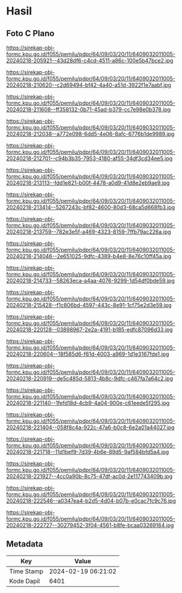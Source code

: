 # Hasil

## Foto C Plano

https://sirekap-obj-formc.kpu.go.id/f055/pemilu/pdpr/64/09/03/20/11/6409032011005-20240218-205921--43d28df6-c4cd-4511-a86c-100e5b47bce2.jpg

https://sirekap-obj-formc.kpu.go.id/f055/pemilu/pdpr/64/09/03/20/11/6409032011005-20240218-210620--c2d69494-bf42-4a40-a51d-3922f1e7aabf.jpg

https://sirekap-obj-formc.kpu.go.id/f055/pemilu/pdpr/64/09/03/20/11/6409032011005-20240218-211608--ff358132-0b71-45ad-b379-cc7e98e0b378.jpg

https://sirekap-obj-formc.kpu.go.id/f055/pemilu/pdpr/64/09/03/20/11/6409032011005-20240218-212038--a772e098-6dd5-4e06-8afc-6776b1de9989.jpg

https://sirekap-obj-formc.kpu.go.id/f055/pemilu/pdpr/64/09/03/20/11/6409032011005-20240218-212701--c94b3b35-7953-4180-af55-34df3cd34ee5.jpg

https://sirekap-obj-formc.kpu.go.id/f055/pemilu/pdpr/64/09/03/20/11/6409032011005-20240218-213113--fdd1e821-b00f-4478-a0d9-41d8e2eb9ae9.jpg

https://sirekap-obj-formc.kpu.go.id/f055/pemilu/pdpr/64/09/03/20/11/6409032011005-20240218-213414--5267243c-bf82-4600-80d3-68ca5d668fb3.jpg

https://sirekap-obj-formc.kpu.go.id/f055/pemilu/pdpr/64/09/03/20/11/6409032011005-20240218-213759--782e3e5f-a469-4323-8159-7ffb79ac226a.jpg

https://sirekap-obj-formc.kpu.go.id/f055/pemilu/pdpr/64/09/03/20/11/6409032011005-20240218-214046--2e651025-9dfc-4389-b4e8-8e76c10ff45a.jpg

https://sirekap-obj-formc.kpu.go.id/f055/pemilu/pdpr/64/09/03/20/11/6409032011005-20240218-214733--58263eca-a4aa-4076-9299-1d54df0bde59.jpg

https://sirekap-obj-formc.kpu.go.id/f055/pemilu/pdpr/64/09/03/20/11/6409032011005-20240218-215428--f1c806bd-4597-443c-8e91-1cf75e2d3e59.jpg

https://sirekap-obj-formc.kpu.go.id/f055/pemilu/pdpr/64/09/03/20/11/6409032011005-20240218-220128--03898967-2e2a-4191-b185-edfc87096d33.jpg

https://sirekap-obj-formc.kpu.go.id/f055/pemilu/pdpr/64/09/03/20/11/6409032011005-20240218-220604--18f585d6-f61d-4003-a969-1d1e3167fde1.jpg

https://sirekap-obj-formc.kpu.go.id/f055/pemilu/pdpr/64/09/03/20/11/6409032011005-20240218-220919--de5c485d-5813-4b8c-9dfc-c467fa7a64c2.jpg

https://sirekap-obj-formc.kpu.go.id/f055/pemilu/pdpr/64/09/03/20/11/6409032011005-20240218-221140--1fefd18d-4cb9-4a04-900e-c61eede5f295.jpg

https://sirekap-obj-formc.kpu.go.id/f055/pemilu/pdpr/64/09/03/20/11/6409032011005-20240218-221404--058f8c4a-922c-47a6-b0c8-6e2a01a44027.jpg

https://sirekap-obj-formc.kpu.go.id/f055/pemilu/pdpr/64/09/03/20/11/6409032011005-20240218-221718--11d1bef9-7d39-4b6e-89d5-9af584bfd5a4.jpg

https://sirekap-obj-formc.kpu.go.id/f055/pemilu/pdpr/64/09/03/20/11/6409032011005-20240218-221927--4cc0a90b-8c75-47df-ac0d-2e117743409b.jpg

https://sirekap-obj-formc.kpu.go.id/f055/pemilu/pdpr/64/09/03/20/11/6409032011005-20240218-222546--a0347ea4-b2d5-4d04-b07b-e0cac7fc9c76.jpg

https://sirekap-obj-formc.kpu.go.id/f055/pemilu/pdpr/64/09/03/20/11/6409032011005-20240218-222727--30279452-3f04-4561-b8fe-bcaa03269164.jpg


## Metadata

| Key        | Value               |
| ---------- | ------------------- |
| Time Stamp | 2024-02-19 06:21:02 |
| Kode Dapil | 6401                |



